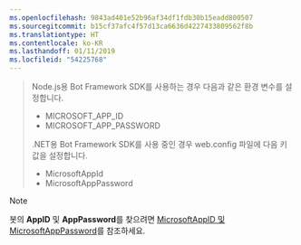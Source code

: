 ```yaml
---
ms.openlocfilehash: 9843ad401e52b96af34df1fdb30b15eadd800507
ms.sourcegitcommit: b15cf37afc4f57d13ca6636d4227433809562f8b
ms.translationtype: HT
ms.contentlocale: ko-KR
ms.lasthandoff: 01/11/2019
ms.locfileid: "54225768"
---
```

> Node.js용 Bot Framework SDK를 사용하는 경우 다음과 같은 환경 변수를 설정합니다.
> <ul><li>MICROSOFT_APP_ID</li><li>MICROSOFT_APP_PASSWORD</li></ul>
> .NET용 Bot Framework SDK를 사용 중인 경우 web.config 파일에 다음 키 값을 설정합니다.
> <ul><li>MicrosoftAppId</li><li>MicrosoftAppPassword</li></ul>

> [!NOTE]
> 봇의 **AppID** 및 **AppPassword**를 찾으려면 [MicrosoftAppID 및 MicrosoftAppPassword](~/bot-service-manage-overview.md#microsoftappid-and-microsoftapppassword)를 참조하세요.
